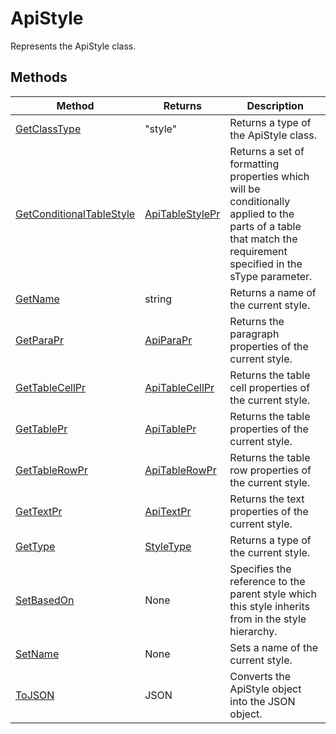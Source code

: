 # ApiStyle

Represents the ApiStyle class.


## Methods

| Method | Returns | Description |
| ------ | ------- | ----------- |
| [GetClassType](./Methods/GetClassType.md) | "style" | Returns a type of the ApiStyle class. |
| [GetConditionalTableStyle](./Methods/GetConditionalTableStyle.md) | [ApiTableStylePr](../ApiTableStylePr/ApiTableStylePr.md) | Returns a set of formatting properties which will be conditionally applied to the parts of a table that match the  requirement specified in the sType parameter. |
| [GetName](./Methods/GetName.md) | string | Returns a name of the current style. |
| [GetParaPr](./Methods/GetParaPr.md) | [ApiParaPr](../ApiParaPr/ApiParaPr.md) | Returns the paragraph properties of the current style. |
| [GetTableCellPr](./Methods/GetTableCellPr.md) | [ApiTableCellPr](../ApiTableCellPr/ApiTableCellPr.md) | Returns the table cell properties of the current style. |
| [GetTablePr](./Methods/GetTablePr.md) | [ApiTablePr](../ApiTablePr/ApiTablePr.md) | Returns the table properties of the current style. |
| [GetTableRowPr](./Methods/GetTableRowPr.md) | [ApiTableRowPr](../ApiTableRowPr/ApiTableRowPr.md) | Returns the table row properties of the current style. |
| [GetTextPr](./Methods/GetTextPr.md) | [ApiTextPr](../ApiTextPr/ApiTextPr.md) | Returns the text properties of the current style. |
| [GetType](./Methods/GetType.md) | [StyleType](../Enumeration/StyleType.md) | Returns a type of the current style. |
| [SetBasedOn](./Methods/SetBasedOn.md) | None | Specifies the reference to the parent style which this style inherits from in the style hierarchy. |
| [SetName](./Methods/SetName.md) | None | Sets a name of the current style. |
| [ToJSON](./Methods/ToJSON.md) | JSON | Converts the ApiStyle object into the JSON object. |
